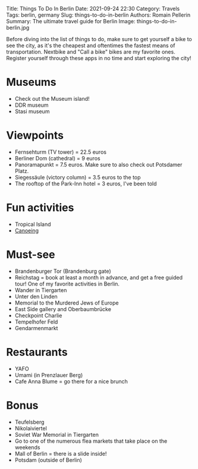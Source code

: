 Title: Things To Do In Berlin
Date: 2021-09-24 22:30
Category: Travels
Tags: berlin, germany
Slug: things-to-do-in-berlin
Authors: Romain Pellerin
Summary: The ultimate travel guide for Berlin
Image: things-to-do-in-berlin.jpg

Before diving into the list of things to do, make sure to get yourself a bike to see the city, as it's the cheapest and oftentimes the fastest means of transportation. Nextbike and "Call a bike" bikes are my favorite ones. Register yourself through these apps in no time and start exploring the city!

# Museums

- Check out the Museum island!
- DDR museum
- Stasi museum

# Viewpoints

- Fernsehturm (TV tower) = 22.5 euros
- Berliner Dom (cathedral) = 9 euros
- Panoramapunkt = 7.5 euros. Make sure to also check out Potsdamer Platz.
- Siegessäule (victory column) = 3.5 euros to the top
- The rooftop of the Park-Inn hotel = 3 euros, I've been told

# Fun activities

- Tropical Island
- [Canoeing](https://canoa-berlin.de/de)

# Must-see

- Brandenburger Tor (Brandenburg gate)
- Reichstag = book at least a month in advance, and get a free guided tour! One of my favorite activities in Berlin.
- Wander in Tiergarten
- Unter den Linden
- Memorial to the Murdered Jews of Europe
- East Side gallery and Oberbaumbrücke
- Checkpoint Charlie
- Tempelhofer Feld
- Gendarmenmarkt

# Restaurants

- YAFO
- Umami (in Prenzlauer Berg)
- Cafe Anna Blume = go there for a nice brunch

# Bonus

- Teufelsberg
- Nikolaiviertel
- Soviet War Memorial in Tiergarten
- Go to one of the numerous flea markets that take place on the weekends
- Mall of Berlin = there is a slide inside!
- Potsdam (outside of Berlin)

